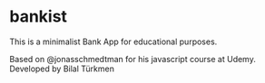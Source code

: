 # bankist
This is a minimalist Bank App for educational purposes.

Based on @jonasschmedtman for his javascript course at Udemy.
Developed by Bilal Türkmen
